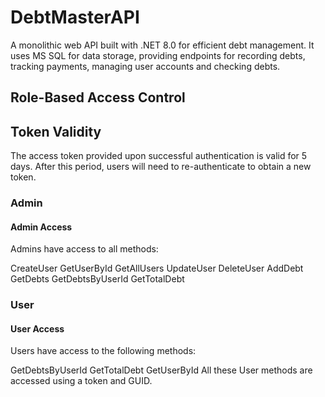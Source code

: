 # DebtMasterAPI
A monolithic web API built with .NET 8.0 for efficient debt management. It uses MS SQL for data storage, providing endpoints for recording debts, tracking payments, managing user accounts and checking debts.

## Role-Based Access Control

## Token Validity

The access token provided upon successful authentication is valid for 5 days. After this period, users will need to re-authenticate to obtain a new token.

### Admin 
#### Admin Access
Admins have access to all methods:

CreateUser
GetUserById
GetAllUsers
UpdateUser
DeleteUser
AddDebt
GetDebts
GetDebtsByUserId
GetTotalDebt

### User
#### User Access
Users have access to the following methods:

GetDebtsByUserId
GetTotalDebt
GetUserById
All these User methods are accessed using a token and GUID.

